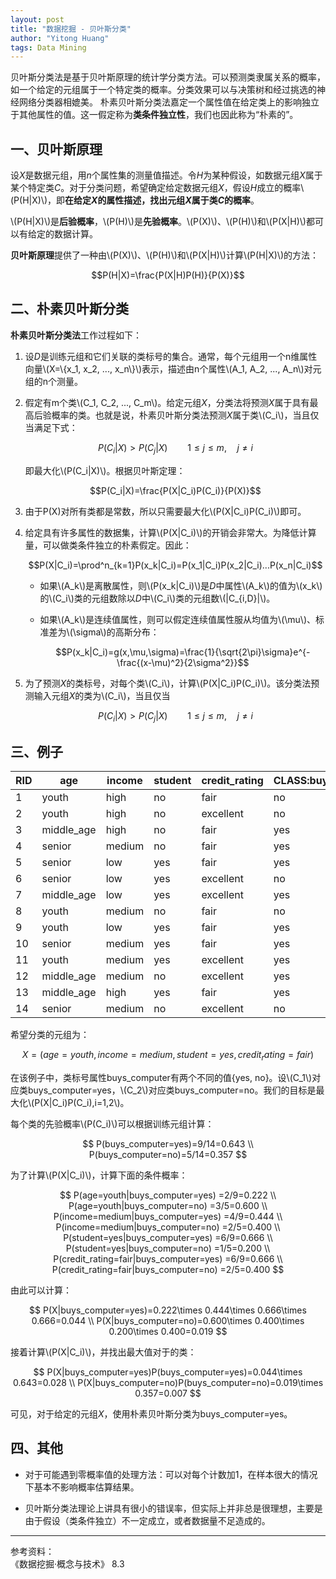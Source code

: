 ```yaml
---
layout: post
title: "数据挖掘 - 贝叶斯分类"
author: "Yitong Huang"
tags: Data Mining
---
```


贝叶斯分类法是基于贝叶斯原理的统计学分类方法。可以预测类隶属关系的概率，如一个给定的元组属于一个特定类的概率。分类效果可以与决策树和经过挑选的神经网络分类器相媲美。
朴素贝叶斯分类法嘉定一个属性值在给定类上的影响独立于其他属性的值。这一假定称为**类条件独立性**，我们也因此称为“朴素的”。
<!--more-->

## 一、贝叶斯原理

设*X*是数据元组，用*n*个属性集的测量值描述。令*H*为某种假设，如数据元组*X*属于某个特定类*C*。对于分类问题，希望确定给定数据元组*X*，假设*H*成立的概率\\(P(H\|X)\\)，即**在给定*X*的属性描述，找出元组*X*属于类*C*的概率**。

\\(P(H\|X)\\)是**后验概率**，\\(P(H)\\)是**先验概率**。\\(P(X)\\)、\\(P(H)\\)和\\(P(X\|H)\\)都可以有给定的数据计算。

**贝叶斯原理**提供了一种由\\(P(X)\\)、\\(P(H)\\)和\\(P(X\|H)\\)计算\\(P(H\|X)\\)的方法：

$$P(H|X)=\frac{P(X|H)P(H)}{P(X)}$$

## 二、朴素贝叶斯分类

**朴素贝叶斯分类法**工作过程如下：

1. 设*D*是训练元组和它们关联的类标号的集合。通常，每个元组用一个n维属性向量\\(X=\\{x_1, x_2, ..., x_n\\}\\)表示，描述由n个属性\\(A_1, A_2, ..., A_n\\)对元组的n个测量。

2. 假定有m个类\\(C_1, C_2, ..., C_m\\)。给定元组*X*，分类法将预测*X*属于具有最高后验概率的类。也就是说，朴素贝叶斯分类法预测*X*属于类\\(C_i\\)，当且仅当满足下式：

    $$P(C_i|X)>P(C_j|X)\qquad 1\leq j\leq m,\quad j\not=i$$
    
    即最大化\\(P(C_i\|X)\\)。根据贝叶斯定理：
    
    $$P(C_i|X)=\frac{P(X|C_i)P(C_i)}{P(X)}$$
    
3. 由于P(X)对所有类都是常数，所以只需要最大化\\(P(X\|C_i)P(C_i)\\)即可。

4. 给定具有许多属性的数据集，计算\\(P(X\|C_i)\\)的开销会非常大。为降低计算量，可以做类条件独立的朴素假定。因此：

    $$P(X|C_i)=\prod^n_{k=1}P(x_k|C_i)=P(x_1|C_i)P(x_2|C_i)...P(x_n|C_i)$$
    
    * 如果\\(A_k\\)是离散属性，则\\(P(x_k\|C_i)\\)是*D*中属性\\(A_k\\)的值为\\(x_k\\)的\\(C_i\\)类的元组数除以*D*中\\(C_i\\)类的元组数\\(\|C_{i,D}\|\\)。
    * 如果\\(A_k\\)是连续值属性，则可以假定连续值属性服从均值为\\(\mu\\)、标准差为\\(\sigma\\)的高斯分布：
    
        $$P(x_k|C_i)=g(x,\mu,\sigma)=\frac{1}{\sqrt{2\pi}\sigma}e^{-\frac{(x-\mu)^2}{2\sigma^2}}$$
        
5. 为了预测*X*的类标号，对每个类\\(C_i\\)，计算\\(P(X\|C_i)P(C_i)\\)。该分类法预测输入元组*X*的类为\\(C_i\\)，当且仅当

    $$P(C_i|X)>P(C_j|X)\qquad 1\leq j\leq m,\quad j\not=i$$

## 三、例子

RID|age|income|student|credit_rating|CLASS:buys_computer
---|---|------|-------|-------------|-------------------
1 |youth     |high  |no |fair     |no
2 |youth     |high  |no |excellent|no
3 |middle_age|high  |no |fair     |yes
4 |senior    |medium|no |fair     |yes
5 |senior    |low   |yes|fair     |yes
6 |senior    |low   |yes|excellent|no
7 |middle_age|low   |yes|excellent|yes
8 |youth     |medium|no |fair     |no
9 |youth     |low   |yes|fair     |yes
10|senior    |medium|yes|fair     |yes
11|youth     |medium|yes|excellent|yes
12|middle_age|medium|no |excellent|yes
13|middle_age|high  |yes|fair     |yes
14|senior    |medium|no |excellent|no

希望分类的元组为：

$$X=(age=youth,income=medium,student=yes,credit_rating=fair)$$

在该例子中，类标号属性buys_computer有两个不同的值{yes, no}。设\\(C_1\\)对应类buys_computer=yes，\\(C_2\\)对应类buys_computer=no。我们的目标是最大化\\(P(X\|C_i)P(C_i),i=1,2\\)。

每个类的先验概率\\(P(C_i)\\)可以根据训练元组计算：

$$
P(buys_computer=yes)=9/14=0.643 \\
P(buys_computer=no)=5/14=0.357
$$

为了计算\\(P(X\|C_i)\\)，计算下面的条件概率：

$$
P(age=youth|buys_computer=yes) =2/9=0.222 \\
P(age=youth|buys_computer=no) =3/5=0.600 \\
P(income=medium|buys_computer=yes) =4/9=0.444 \\
P(income=medium|buys_computer=no) =2/5=0.400 \\
P(student=yes|buys_computer=yes) =6/9=0.666 \\
P(student=yes|buys_computer=no) =1/5=0.200 \\
P(credit_rating=fair|buys_computer=yes) =6/9=0.666 \\
P(credit_rating=fair|buys_computer=no) =2/5=0.400
$$

由此可以计算：

$$
P(X|buys_computer=yes)=0.222\times 0.444\times 0.666\times 0.666=0.044 \\
P(X|buys_computer=no)=0.600\times 0.400\times 0.200\times 0.400=0.019 
$$

接着计算\\(P(X\|C_i)\\)，并找出最大值对于的类：

$$
P(X|buys_computer=yes)P(buys_computer=yes)=0.044\times 0.643=0.028 \\
P(X|buys_computer=no)P(buys_computer=no)=0.019\times 0.357=0.007
$$

可见，对于给定的元组*X*，使用朴素贝叶斯分类为buys_computer=yes。

## 四、其他

* 对于可能遇到零概率值的处理方法：可以对每个计数加1，在样本很大的情况下基本不影响概率估算结果。

* 贝叶斯分类法理论上讲具有很小的错误率，但实际上并非总是很理想，主要是由于假设（类条件独立）不一定成立，或者数据量不足造成的。

---

参考资料：  
《数据挖掘·概念与技术》 8.3